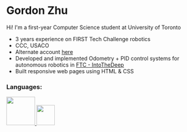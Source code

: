<h1 align="left">Gordon Zhu</h1>

Hi! I'm a first-year Computer Science student at University of Toronto

- 3 years experience on FIRST Tech Challenge robotics
- CCC, USACO
- Alternate account [here](https://github.com/gordonfdsa)
- Developed and implemented Odometry + PID control systems for autonomous robotics in [FTC - IntoTheDeep](https://github.com/sta-titansrobotics/19446-IntoTheDeep)
- Built responsive web pages using HTML & CSS

<h3 align="left">Languages:</h3>
<p align="left"> <a href="https://www.java.com" target="_blank" rel="noreferrer"> <img src="https://images.sftcdn.net/images/t_app-icon-m/p/4dd9406e-96d3-11e6-aa77-00163ec9f5fa/3927985343/java-development-kit-64-java-43-569305.png" width="75", height ="75"/> </a> <a href="https://cplusplus.com/" target="_blank" rel="noreferrer"> <img src="https://upload.wikimedia.org/wikipedia/commons/thumb/1/18/ISO_C%2B%2B_Logo.svg/800px-ISO_C%2B%2B_Logo.svg.png" width="48", height = "53"/> </a> </p> 

<!--
**ZhuG07/ZhuG07** is a ✨ _special_ ✨ repository because its `README.md` (this file) appears on your GitHub profile.

